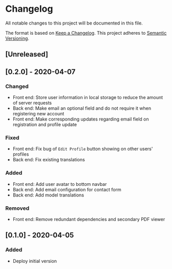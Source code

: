 # Changelog

All notable changes to this project will be documented in this file.

The format is based on [Keep a Changelog](https://keepachangelog.com/en/1.0.0/).
This project adheres to [Semantic Versioning](https://semver.org/spec/v2.0.0.html).

## [Unreleased]

## [0.2.0] - 2020-04-07

### Changed

- Front end: Store user information in local storage to reduce the amount of server requests
- Back end: Make email an optional field and do not require it when registering new account
- Front end: Make corresponding updates regarding email field on registration and profile update

### Fixed

- Front end: Fix bug of `Edit Profile` button showing on other users' profiles
- Back end: Fix existing translations

### Added

- Front end: Add user avatar to bottom navbar
- Back end: Add email configuration for contact form
- Back end: Add model translations

### Removed

- Front end: Remove redundant dependencies and secondary PDF viewer

## [0.1.0] - 2020-04-05

### Added

- Deploy initial version
